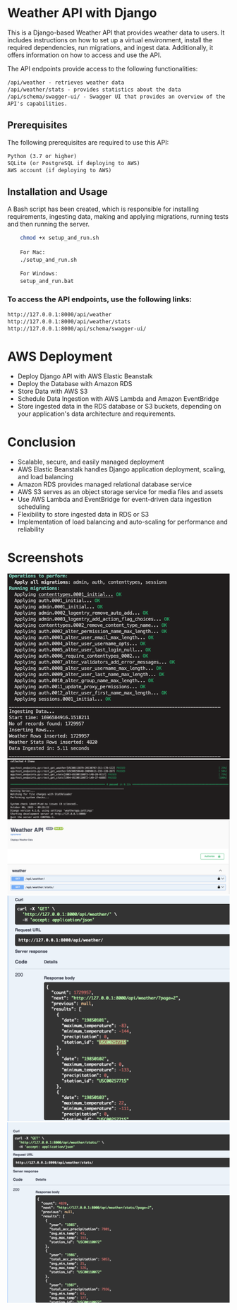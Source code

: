 # Weather API with Django

This is a Django-based Weather API that provides weather data to users. It includes instructions on how to set up a virtual environment, install the required dependencies, run migrations, and ingest data. Additionally, it offers information on how to access and use the API.

The API endpoints provide access to the following functionalities:

    /api/weather - retrieves weather data
    /api/weather/stats - provides statistics about the data
    /api/schema/swagger-ui/ - Swagger UI that provides an overview of the API's capabilities.

## Prerequisites

The following prerequisites are required to use this API:

    Python (3.7 or higher)
    SQLite (or PostgreSQL if deploying to AWS)
    AWS account (if deploying to AWS)

## Installation and Usage

A Bash script has been created, which is responsible for installing requirements, ingesting data, making and applying migrations, running tests and then running the server.

```bash
    chmod +x setup_and_run.sh

    For Mac:
    ./setup_and_run.sh
```
```bash
    For Windows:
    setup_and_run.bat
```

### To access the API endpoints, use the following links:

    http://127.0.0.1:8000/api/weather
    http://127.0.0.1:8000/api/weather/stats
    http://127.0.0.1:8000/api/schema/swagger-ui/

# AWS Deployment

- Deploy Django API with AWS Elastic Beanstalk
- Deploy the Database with Amazon RDS
- Store Data with AWS S3
- Schedule Data Ingestion with AWS Lambda and Amazon EventBridge
- Store ingested data in the RDS database or S3 buckets, depending on your application's data architecture and requirements.

# Conclusion

- Scalable, secure, and easily managed deployment
- AWS Elastic Beanstalk handles Django application deployment, scaling, and load balancing
- Amazon RDS provides managed relational database service
- AWS S3 serves as an object storage service for media files and assets
- Use AWS Lambda and EventBridge for event-driven data ingestion scheduling
- Flexibility to store ingested data in RDS or S3
- Implementation of load balancing and auto-scaling for performance and reliability

# Screenshots

![Screenshot 1](terminal1.png)
![Screenshot 2](terminal2.png)
![Swagger](swagger.png)
![weather](weather.png)
![weather_stats](weather_stats.png)
